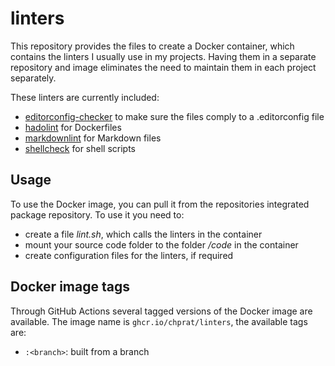 linters
=======

This repository provides the files to create a Docker container, which contains
the linters I usually use in my projects. Having them in a separate repository
and image eliminates the need to maintain them in each project separately.

These linters are currently included:

- [editorconfig-checker](https://github.com/editorconfig-checker/editorconfig-checker)
  to make sure the files comply to a .editorconfig file
- [hadolint](https://github.com/hadolint/hadolint) for Dockerfiles
- [markdownlint](https://github.com/markdownlint/markdownlint) for Markdown files
- [shellcheck](https://github.com/koalaman/shellcheck) for shell scripts

Usage
-----

To use the Docker image, you can pull it from the repositories integrated
package repository. To use it you need to:

- create a file *lint.sh*, which calls the linters in the container
- mount your source code folder to the folder */code* in the container
- create configuration files for the linters, if required

Docker image tags
-----------------

Through GitHub Actions several tagged versions of the Docker image are
available. The image name is `ghcr.io/chprat/linters`, the available tags are:

- `:<branch>`: built from a branch
